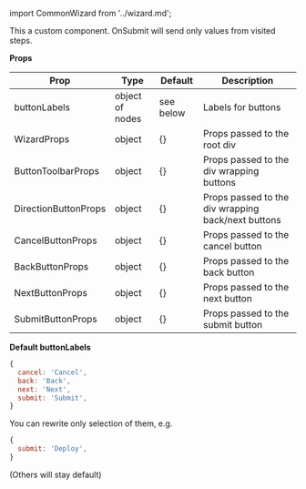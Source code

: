 import CommonWizard from '../wizard.md';

This a custom component. OnSubmit will send only values from visited steps.

**Props**

|Prop|Type|Default|Description|
|-------------|-------------|-------------|-------------|
|buttonLabels|object of nodes | see below | Labels for buttons |
|WizardProps | object | {} | Props passed to the root div |
|ButtonToolbarProps | object | {} | Props passed to the div wrapping buttons |
|DirectionButtonProps | object | {} | Props passed to the div wrapping back/next buttons |
|CancelButtonProps| object | {} | Props passed to the cancel button |
|BackButtonProps| object | {} | Props passed to the back button |
|NextButtonProps| object | {} | Props passed to the next button |
|SubmitButtonProps| object | {} | Props passed to the submit button |

**Default buttonLabels**

```jsx
{
  cancel: 'Cancel',
  back: 'Back',
  next: 'Next',
  submit: 'Submit',
}
```

You can rewrite only selection of them, e.g.

```jsx
{
  submit: 'Deploy',
}
```

(Others will stay default)

<CommonWizard />

